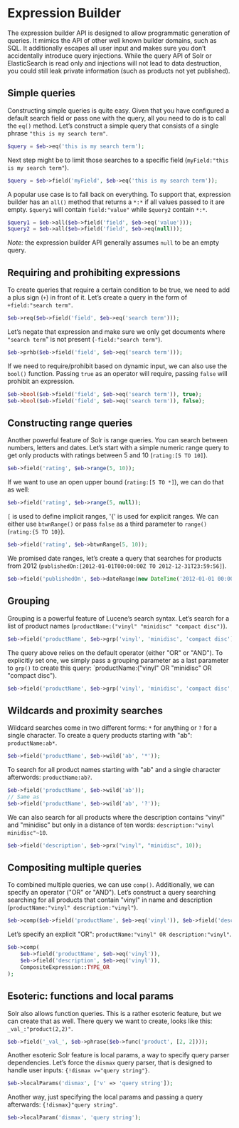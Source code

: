# Expression Builder

The expression builder API is designed to allow programmatic generation of queries. It mimics the API of other well
known builder domains, such as SQL. It additionally escapes all user input and makes sure you don’t accidentally
introduce query injections. While the query API of Solr or ElasticSearch is read only and injections will not lead to
data destruction, you could still leak private information (such as products not yet published).

## Simple queries

Constructing simple queries is quite easy. Given that you have configured a default search field or pass one with the
query, all you need to do is to call the `eq()` method. Let’s construct a simple query that consists of a single phrase
`"this is my search term"`.

```php
$query = $eb->eq('this is my search term');
```

Next step might be to limit those searches to a specific field (`myField:"this is my search term"`).

```php
$query = $eb->field('myField', $eb->eq('this is my search term'));
```

A popular use case is to fall back on everything. To support that, expression builder has an `all()` method that returns
a `*:*` if all values passed to it are empty. `$query1` will contain `field:"value"` while `$query2` contain `*:*`.

```php
$query1 = $eb->all($eb->field('field', $eb->eq('value')));
$query2 = $eb->all($eb->field('field', $eb->eq(null)));
```

*Note:* the expression builder API generally assumes `null` to be an empty query.


## Requiring and prohibiting expressions

To create queries that require a certain condition to be true, we need to add a plus sign (`+`) in front of it. Let’s
create a query in the form of `+field:"search term"`.

```php
$eb->req($eb->field('field', $eb->eq('search term')));
```

Let’s negate that expression and make sure we only get documents where `"search term`" is not present (`-field:"search
term"`).

```php
$eb->prhb($eb->field('field', $eb->eq('search term')));
```

If we need to require/prohibit based on dynamic input, we can also use the `bool()` function. Passing `true` as an
operator will require, passing `false` will prohibit an expression.

```php
$eb->bool($eb->field('field', $eb->eq('search term')), true);
$eb->bool($eb->field('field', $eb->eq('search term')), false);
```

## Constructing range queries

Another powerful feature of Solr is range queries. You can search between numbers, letters and dates. Let’s start with a
simple numeric range query to get only products with ratings between 5 and 10 (`rating:[5 TO 10]`).

```php
$eb->field('rating', $eb->range(5, 10));
```

If we want to use an open upper bound (`rating:[5 TO *]`), we can do that as well:

```php
$eb->field('rating', $eb->range(5, null));
```

`[` is used to define implicit ranges, '{' is used for explicit ranges. We can either use `btwnRange()` or pass `false`
as a third parameter to `range()` (`rating:{5 TO 10}`).

```php
$eb->field('rating', $eb->btwnRange(5, 10));
```

We promised date ranges, let’s create a query that searches for products from 2012 (`publishedOn:[2012-01-01T00:00:00Z
TO 2012-12-31T23:59:56]`).

```php
$eb->field('publishedOn', $eb->dateRange(new DateTime('2012-01-01 00:00:00'), new DateTime('2012-12-31 23:59:59')));
```

## Grouping

Grouping is a powerful feature of Lucene’s search syntax. Let’s search for a list of product names
(`productName:("vinyl" "minidisc" "compact disc")`).

```php
$eb->field('productName', $eb->grp('vinyl', 'minidisc', 'compact disc'));
```

The query above relies on the default operator (either "OR" or "AND"). To explicitly set one, we simply pass a grouping
parameter as a last parameter to `grp()` to create this query: `productName:("vinyl" OR "minidisc" OR "compact disc").

```php
$eb->field('productName', $eb->grp('vinyl', 'minidisc', 'compact disc', GroupExpression::TYPE_OR));
```

## Wildcards and proximity searches

Wildcard searches come in two different forms: `*` for anything or `?` for a single character. To create a query
products starting with "ab": `productName:ab*`.

```php
$eb->field('productName', $eb->wild('ab', '*'));
```

To search for all product names starting with "ab" and a single character afterwords: `productName:ab?`.

```php
$eb->field('productName', $eb->wild('ab'));
// Same as
$eb->field('productName', $eb->wild('ab', '?'));
```

We can also search for all products where the description contains "vinyl" and "minidisc" but only in a distance of ten
words: `description:"vinyl minidisc"~10`.

```php
$eb->field('description', $eb->prx("vinyl", "minidisc", 10));
```

## Compositing multiple queries

To combined multiple queries, we can use `comp()`. Additionally, we can specify an operator ("OR" or "AND"). Let’s
construct a query searching searching for all products that contain "vinyl" in name and description
(`productName:"vinyl" description:"vinyl"`).

```php
$eb->comp($eb->field('productName', $eb->eq('vinyl')), $eb->field('description', $eb->eq('vinyl')));
```

Let’s specify an explicit "OR": `productName:"vinyl" OR description:"vinyl"`.

```php
$eb->comp(
    $eb->field('productName', $eb->eq('vinyl')),
    $eb->field('description', $eb->eq('vinyl')),
    CompositeExpression::TYPE_OR
);
```

## Esoteric: functions and local params

Solr also allows function queries. This is a rather esoteric feature, but we can create that as well. There query we
want to create, looks like this: `_val_:"product(2,2)"`.

```php
$eb->field('_val_', $eb->phrase($eb->func('product', [2, 2])));
```

Another esoteric Solr feature is local params, a way to specify query parser dependencies. Let’s force the `dismax`
query parser, that is designed to handle user inputs: `{!dismax v="query string"}`.

```php
$eb->localParams('dismax', ['v' => 'query string']);
```

Another way, just specifying the local params and passing a query afterwards: `{!dismax}"query string"`.

```php
$eb->localParam('dismax', 'query string');
```

